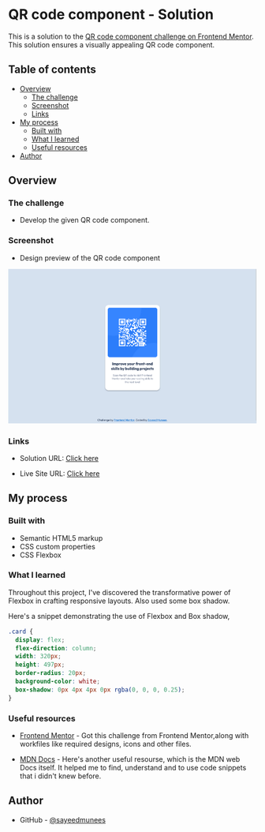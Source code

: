 # QR code component - Solution

This is a solution to the [QR code component challenge on Frontend Mentor](https://www.frontendmentor.io/challenges/qr-code-component-iux_sIO_H). This solution ensures a visually appealing QR code component.

## Table of contents

- [Overview](#overview)
  - [The challenge](#the-challenge)
  - [Screenshot](#screenshot)
  - [Links](#links)
- [My process](#my-process)
  - [Built with](#built-with)
  - [What I learned](#what-i-learned)
  - [Useful resources](#useful-resources)
- [Author](#author)

## Overview

### The challenge

- Develop the given QR code component.

### Screenshot

- Design preview of the QR code component

![Design preview of the QR code component challenge](./images/Screenshot-desktop.png)

### Links

- Solution URL: [Click here](https://github.com/sayeedmunees/qr-code-component-challenge)

- Live Site URL: [Click here](https://sayeedmunees.github.io/qr-code-component-challenge/)

## My process

### Built with

- Semantic HTML5 markup
- CSS custom properties
- CSS Flexbox

### What I learned

Throughout this project, I've discovered the transformative power of Flexbox in crafting responsive layouts. Also used some box shadow.

Here's a snippet demonstrating the use of Flexbox and Box shadow,

```css
.card {
  display: flex;
  flex-direction: column;
  width: 320px;
  height: 497px;
  border-radius: 20px;
  background-color: white;
  box-shadow: 0px 4px 4px 0px rgba(0, 0, 0, 0.25);
}
```

### Useful resources

- [Frontend Mentor](https://www.frontendmentor.io/challenges/qr-code-component-iux_sIO_H) - Got this challenge from Frontend Mentor,along with workfiles like required designs, icons and other files.

- [MDN Docs](https://developer.mozilla.org/en-US/) - Here's another useful resourse, which is the MDN web Docs itself. It helped me to find, understand and to use code snippets that i didn't knew before.

## Author

- GitHub - [@sayeedmunees](https://github.com/sayeedmunees)
